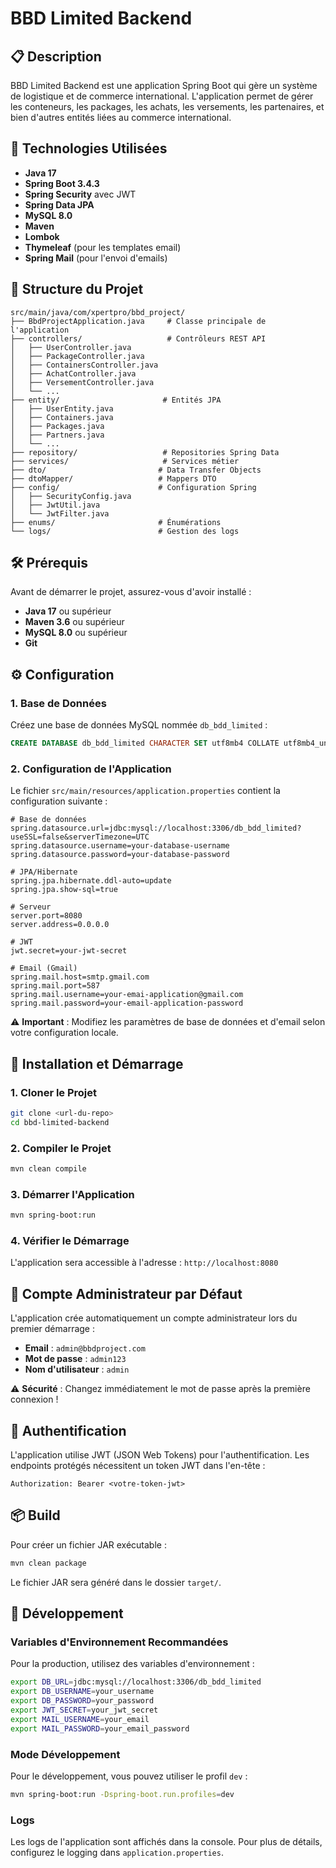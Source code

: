 # BBD Limited Backend

## 📋 Description

BBD Limited Backend est une application Spring Boot qui gère un système de logistique et de commerce international. L'application permet de gérer les conteneurs, les packages, les achats, les versements, les partenaires, et bien d'autres entités liées au commerce international.

## 🚀 Technologies Utilisées

- **Java 17**
- **Spring Boot 3.4.3**
- **Spring Security** avec JWT
- **Spring Data JPA**
- **MySQL 8.0**
- **Maven**
- **Lombok**
- **Thymeleaf** (pour les templates email)
- **Spring Mail** (pour l'envoi d'emails)

## 📁 Structure du Projet

```
src/main/java/com/xpertpro/bbd_project/
├── BbdProjectApplication.java     # Classe principale de l'application
├── controllers/                   # Contrôleurs REST API
│   ├── UserController.java
│   ├── PackageController.java
│   ├── ContainersController.java
│   ├── AchatController.java
│   ├── VersementController.java
│   └── ...
├── entity/                       # Entités JPA
│   ├── UserEntity.java
│   ├── Containers.java
│   ├── Packages.java
│   ├── Partners.java
│   └── ...
├── repository/                   # Repositories Spring Data
├── services/                     # Services métier
├── dto/                         # Data Transfer Objects
├── dtoMapper/                   # Mappers DTO
├── config/                      # Configuration Spring
│   ├── SecurityConfig.java
│   ├── JwtUtil.java
│   └── JwtFilter.java
├── enums/                       # Énumérations
└── logs/                        # Gestion des logs
```

## 🛠️ Prérequis

Avant de démarrer le projet, assurez-vous d'avoir installé :

- **Java 17** ou supérieur
- **Maven 3.6** ou supérieur
- **MySQL 8.0** ou supérieur
- **Git**

## ⚙️ Configuration

### 1. Base de Données

Créez une base de données MySQL nommée `db_bdd_limited` :

```sql
CREATE DATABASE db_bdd_limited CHARACTER SET utf8mb4 COLLATE utf8mb4_unicode_ci;
```

### 2. Configuration de l'Application

Le fichier `src/main/resources/application.properties` contient la configuration suivante :

```properties
# Base de données
spring.datasource.url=jdbc:mysql://localhost:3306/db_bdd_limited?useSSL=false&serverTimezone=UTC
spring.datasource.username=your-database-username
spring.datasource.password=your-database-password

# JPA/Hibernate
spring.jpa.hibernate.ddl-auto=update
spring.jpa.show-sql=true

# Serveur
server.port=8080
server.address=0.0.0.0

# JWT
jwt.secret=your-jwt-secret

# Email (Gmail)
spring.mail.host=smtp.gmail.com
spring.mail.port=587
spring.mail.username=your-emai-application@gmail.com
spring.mail.password=your-email-application-password
```

⚠️ **Important** : Modifiez les paramètres de base de données et d'email selon votre configuration locale.

## 🚀 Installation et Démarrage

### 1. Cloner le Projet

```bash
git clone <url-du-repo>
cd bbd-limited-backend
```

### 2. Compiler le Projet

```bash
mvn clean compile
```

### 3. Démarrer l'Application

```bash
mvn spring-boot:run
```

### 4. Vérifier le Démarrage

L'application sera accessible à l'adresse : `http://localhost:8080`

## 👤 Compte Administrateur par Défaut

L'application crée automatiquement un compte administrateur lors du premier démarrage :

- **Email** : `admin@bbdproject.com`
- **Mot de passe** : `admin123`
- **Nom d'utilisateur** : `admin`

⚠️ **Sécurité** : Changez immédiatement le mot de passe après la première connexion !

## 🔐 Authentification

L'application utilise JWT (JSON Web Tokens) pour l'authentification. Les endpoints protégés nécessitent un token JWT dans l'en-tête :

```
Authorization: Bearer <votre-token-jwt>
```

## 📦 Build

Pour créer un fichier JAR exécutable :

```bash
mvn clean package
```

Le fichier JAR sera généré dans le dossier `target/`.

## 🔧 Développement

### Variables d'Environnement Recommandées

Pour la production, utilisez des variables d'environnement :

```bash
export DB_URL=jdbc:mysql://localhost:3306/db_bdd_limited
export DB_USERNAME=your_username
export DB_PASSWORD=your_password
export JWT_SECRET=your_jwt_secret
export MAIL_USERNAME=your_email
export MAIL_PASSWORD=your_email_password
```

### Mode Développement

Pour le développement, vous pouvez utiliser le profil `dev` :

```bash
mvn spring-boot:run -Dspring-boot.run.profiles=dev
```

### Logs

Les logs de l'application sont affichés dans la console. Pour plus de détails, configurez le logging dans `application.properties`.